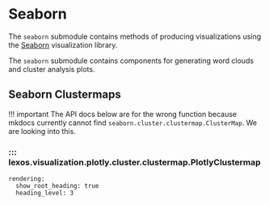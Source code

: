 # Seaborn

The `seaborn` submodule contains methods of producing visualizations using the <a href="https://seaborn.pydata.org/" target="_blank">Seaborn</a> visualization library.

The `seaborn` submodule contains components for generating word clouds and cluster analysis plots.

## Seaborn Clustermaps

!!! important
  The API docs below are for the wrong function because mkdocs currently cannot find `seaborn.cluster.clustermap.ClusterMap`. We are looking into this.

### ::: lexos.visualization.plotly.cluster.clustermap.PlotlyClustermap
    rendering:
      show_root_heading: true
      heading_level: 3
